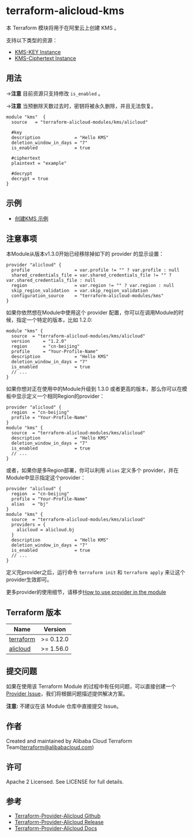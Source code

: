 terraform-alicloud-kms
=====================================================================

本 Terraform 模块将用于在阿里云上创建 KMS 。

支持以下类型的资源：

* [KMS-KEY Instance](https://www.terraform.io/docs/providers/alicloud/r/kms_key.html)
* [KMS-Ciphertext Instance](https://www.terraform.io/docs/providers/alicloud/r/kms_ciphertext.html)


## 用法

->**注意** 目前资源只支持修改 `is_enabled` 。

->**注意** 当预删除天数过去时，密钥将被永久删除，并且无法恢复。

```hcl
module "kms"  {
  source   = "terraform-alicloud-modules/kms/alicloud"
  
  #key
  description             = "Hello KMS"
  deletion_window_in_days = "7"
  is_enabled              = true

  #ciphertext
  plaintext = "example"

  #decrypt
  decrypt = true
}
```

## 示例

* [创建KMS 示例](https://github.com/terraform-alicloud-modules/terraform-alicloud-kms/tree/master/examples/complete)

## 注意事项
本Module从版本v1.3.0开始已经移除掉如下的 provider 的显示设置：

```hcl
provider "alicloud" {
  profile                 = var.profile != "" ? var.profile : null
  shared_credentials_file = var.shared_credentials_file != "" ? var.shared_credentials_file : null
  region                  = var.region != "" ? var.region : null
  skip_region_validation  = var.skip_region_validation
  configuration_source    = "terraform-alicloud-modules/kms"
}
```

如果你依然想在Module中使用这个 provider 配置，你可以在调用Module的时候，指定一个特定的版本，比如 1.2.0:

```hcl
module "kms" {
  source  = "terraform-alicloud-modules/kms/alicloud"
  version     = "1.2.0"
  region      = "cn-beijing"
  profile     = "Your-Profile-Name"
  description             = "Hello KMS"
  deletion_window_in_days = "7"
  is_enabled              = true
  // ...
}
```

如果你想对正在使用中的Module升级到 1.3.0 或者更高的版本，那么你可以在模板中显示定义一个相同Region的provider：
```hcl
provider "alicloud" {
  region  = "cn-beijing"
  profile = "Your-Profile-Name"
}
module "kms" {
  source  = "terraform-alicloud-modules/kms/alicloud"
  description             = "Hello KMS"
  deletion_window_in_days = "7"
  is_enabled              = true
  // ...
}
```
或者，如果你是多Region部署，你可以利用 `alias` 定义多个 provider，并在Module中显示指定这个provider：

```hcl
provider "alicloud" {
  region  = "cn-beijing"
  profile = "Your-Profile-Name"
  alias   = "bj"
}
module "kms" {
  source  = "terraform-alicloud-modules/kms/alicloud"
  providers = {
    alicloud = alicloud.bj
  }
  description             = "Hello KMS"
  deletion_window_in_days = "7"
  is_enabled              = true
  // ...
}
```

定义完provider之后，运行命令 `terraform init` 和 `terraform apply` 来让这个provider生效即可。

更多provider的使用细节，请移步[How to use provider in the module](https://www.terraform.io/docs/language/modules/develop/providers.html#passing-providers-explicitly)

## Terraform 版本

| Name | Version |
|------|---------|
| <a name="requirement_terraform"></a> [terraform](#requirement\_terraform) | >= 0.12.0 |
| <a name="requirement_alicloud"></a> [alicloud](#requirement\_alicloud) | >= 1.56.0 |

提交问题
------
如果在使用该 Terraform Module 的过程中有任何问题，可以直接创建一个 [Provider Issue](https://github.com/terraform-providers/terraform-provider-alicloud/issues/new)，我们将根据问题描述提供解决方案。

**注意:** 不建议在该 Module 仓库中直接提交 Issue。

作者
-------
Created and maintained by Alibaba Cloud Terraform Team(terraform@alibabacloud.com)

许可
----
Apache 2 Licensed. See LICENSE for full details.

参考
---------
* [Terraform-Provider-Alicloud Github](https://github.com/terraform-providers/terraform-provider-alicloud)
* [Terraform-Provider-Alicloud Release](https://releases.hashicorp.com/terraform-provider-alicloud/)
* [Terraform-Provider-Alicloud Docs](https://www.terraform.io/docs/providers/alicloud/index.html)
